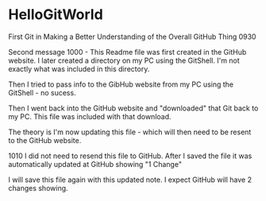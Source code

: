# HelloGitWorld
First Git in Making a Better Understanding of the Overall GitHub Thing 0930

Second message 1000 - This Readme file was first created in the GitHub website.  I later created a directory on my PC using the GitShell.  I'm not exactly what was included in this directory.

Then I tried to pass info to the GibHub website from my PC using the GitShell  - no sucess.

Then I went back into the GitHub website and "downloaded" that Git back to my PC.  This file was included with that download.  

The theory is I'm now updating this file - which will then need to be resent to the GitHub website.

1010	I did not need to resend this file to GitHub.  After I saved the file it was automatically updated at GitHub showing "1 Change"

I will save this file again with this updated note.  I expect GitHub will have 2 changes showing.
